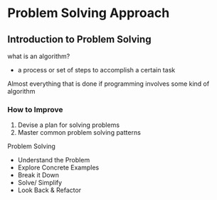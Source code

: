 # Problem Solving Approach

## Introduction to Problem Solving

what is an algorithm?

- a process or set of steps to accomplish a certain task

Almost everything that is done if programming involves some kind of algorithm

### How to Improve

1. Devise a plan for solving problems
2. Master common problem solving patterns

Problem Solving

- Understand the Problem
- Explore Concrete Examples
- Break it Down
- Solve/ Simplify
- Look Back & Refactor
